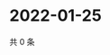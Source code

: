 # 2022-01-25

共 0 条

<!-- BEGIN WEIBO -->
<!-- 最后更新时间 Tue Jan 25 2022 23:19:35 GMT+0800 (China Standard Time) -->

<!-- END WEIBO -->
